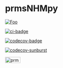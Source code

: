 # prmsNHMpy
[![Foo](http://www.google.com.au/images/nav_logo7.png)](http://google.com.au/)

[![ci-badge](https://github.com/langevin-usgs/prmsNHMpy/workflows/CI/badge.svg?branch=main)](https://github.com/langevin-usgs/prmsNHMpy/actions?query)

[![codecov-badge](https://codecov.io/gh/langevin-usgs/prmsNHMpy/branch/main/graph/badge.svg)](https://codecov.io/gh/langevin-usgs/prmsNHMpy)

[![codecov-sunburst](https://codecov.io/gh/langevin-usgs/prmsNHMpy/branch/main/graphs/sunburst.svg)](https://app.codecov.io/gh/langevin-usgs/prmsNHMpy)

<img src="https://raw.githubusercontent.com/langevin-usgs/prmsNHMpy/main/resources/images/prms_flow.png" alt="prms_flow" style="width:50;height:20">
